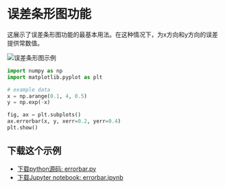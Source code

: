 # 误差条形图功能

这展示了误差条形图功能的最基本用法。在这种情况下，为x方向和y方向的误差提供常数值。

![误差条形图示例](https://matplotlib.org/_images/sphx_glr_errorbar_001.png)

```python
import numpy as np
import matplotlib.pyplot as plt

# example data
x = np.arange(0.1, 4, 0.5)
y = np.exp(-x)

fig, ax = plt.subplots()
ax.errorbar(x, y, xerr=0.2, yerr=0.4)
plt.show()
```

## 下载这个示例
            
- [下载python源码: errorbar.py](https://matplotlib.org/_downloads/errorbar.py)
- [下载Jupyter notebook: errorbar.ipynb](https://matplotlib.org/_downloads/errorbar.ipynb)